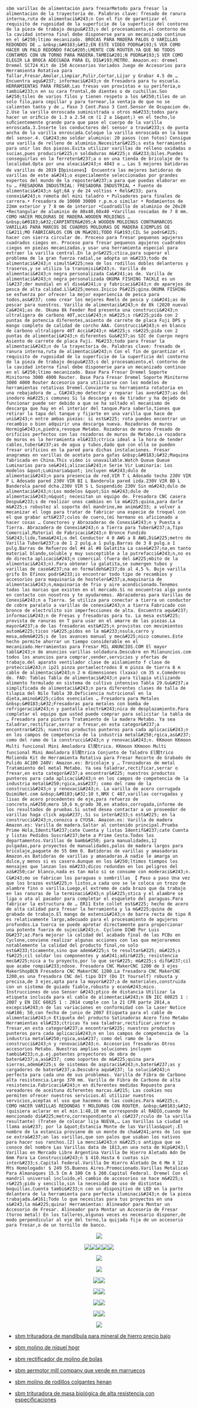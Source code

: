 
```
sbm varillas de alimentación para fresarMetodo para fresar la alimentacion de la trayectoria de. Palabras clave: fresado de ranura interna,ruta de alimentaci&#243;n Con el fin de garantizar el requisito de rugosidad de la superficie de la superficie del contorno de la pieza de trabajo despu&#233;s del procesamiento,el contorno de la cavidad interna final debe disponerse para un mecanizado continuo en el &#250;ltimo mecanizado. BROCAS PARA MADERA PALOS O VARILLAS REDONDOS DE … &nbsp;&#0183;&#32;EN ESTE VIDEO PODR&#193;S VER COMO HACER UN PALO REDONDO FAC&#205;LMENTE CON ROUTER.YA QUE NO TODOS CONTAMOS CON UN TORNO PARA MADERA.TAMBI&#201;N PODR&#193;S VER COMO ELEGIR LA BROCA ADECUADA PARA EL DI&#193;METRO. Amazon.es: dremel Dremel SC724 Kit de 150 Accesorios Variados Juego de Accesorios para Herramienta Rotativa para Tallar,Fresar,Amolar,Limpiar,Pulir,Cortar,Lijar y Grabar 4.5 de … Encuentra aqu&#237; informaci&#243;n de Fresadora para tu escuela. HERRAMIENTAS PARA FRESAR.Las fresas van provistas e su periferia,o tambi&#233;n en su cara frontal,de dientes o de cuchillas.Son &#250;tiles de varios filos y tienen respeto a los &#250;tiles de un solo filo,para cepillar y para tornear,la ventaja de que no se calienten tanto y de … Paso 3 Cont.Paso 3 Cont.Sensor de Ocupacion de. 2.Use la varilla enroscada suministrada u otros m&#233;todos para hacer un oriﬁcio de 1.3 a 2.54 cm (1 2 a 1&quot;) en el techo,lo suﬁcientemente grande para que pase el cuerpo de la varilla enroscada.3.Inserte los conductores del sensor a trav&#233;s de punta ancha de la varilla enroscada.Coloque la varilla enroscada en la base del sensor.4. C&#243;mo soldar aluminio: 20 pasos (con fotos) Consigue una varilla de relleno de aluminio.Necesitar&#225;s esta herramienta para unir las dos piezas.Evita utilizar varillas de relleno oxidadas o sucias,pues producir&#225;n soldaduras m&#225;s d&#233;biles.Puedes conseguirlas en la ferreter&#237;a o en una tienda de bricolaje de tu localidad.Opta por una aleaci&#243;n 4043 o … Las 5 mejores batidoras de varillas de 2019【Opiniones】 Encuentra las mejores batidoras de varillas de este a&#241;o especialmente seleccionadas por grandes expertos del mundo de la reposter&#237;a para que puedas elaborar en tu … FRESADORA INDUSTRIAL: FRESADORA INDUSTRIAL • Fuente de alimentaci&#243;n &gt;6A y de 24 voltios • Rel&#233; para conexi&#243;n remota del mini taladro • Pulsadores para finales de carrera.• Fresadora de 10000 30000 r.p.m.o similar • Rodamientos de 22mm exterior y 7 8 mm de interior •Cuadradillo de aluminio de 20x20 •Rectangular de aluminio de 80x40,60x40 •Varillas roscadas de 7 8 mm. COMO HACER MOLDURAS DE MADERA.WOODEN MOLDINGS … &nbsp;&#0183;&#32;CARPINTER&#205;A WOODEN MOLDINGS CONTRAMARCOS VARILLAS PARA MARCOS DE CUADROS MOLDURAS DE MADERA EJEMPLOS DE C&#211;MO FABRICARLOS CON UN M&#201;TODO F&#193;CIL Se podr&#225; hacer con sierra circular de. Proceso para fresar pequenos agujeros cuadrados ciegos en. Proceso para fresar pequenos agujeros cuadrados ciegos en piezas mecanizadas.y usar una herramienta especial para extraer la varilla central.En la pr&#225;ctica,para superar el problema de la gran fuerza radial,se adopta un m&#233;todo de alimentaci&#243;n simult&#225;nea de los rodillos dobles delanteros y traseros,y se utiliza la transmisi&#243;n. Varilla de alimentaci&#243;n negra personalizada Ca&#241;as de. Varilla de alimentaci&#243;n negra personalizada OKUMA FISHING TACKLE es un l&#237;der mundial en el dise&#241;o y fabricaci&#243;n de aparejos de pesca de alta calidad.Ll&#225;menos.Inicio P&#225;gina.OKUMA FISHING se esfuerza por ofrecer la mejor experiencia de pesca para todos,as&#237; como crear los mejores Reels de pesca y ca&#241;as de pescar para nuestros. Varilla de alimentaci&#243;n de 8k (2020 nueva) Ca&#241;as de. Okuma 8k Feeder Rod presenta una construcci&#243;n ultraligera de carbono 40T,acci&#243;n m&#225;s r&#225;pida con 2 puntas de potencia diferentes,asiento de carrete de placa Fuji DPS y mango completo de calidad de corcho AAA. Construcci&#243;n en blanco de carbono ultraligero 40T Acci&#243;n m&#225;s r&#225;pida con 2 puntas de alimentaci&#243;n diferentes Gu&#237;as SIC de Cuerpo negro Asiento de carrete de placa Fuji. M&#233;todo para fresar la alimentaci&#243;n de la trayectoria de. Palabras clave: fresado de ranura interna,ruta de alimentaci&#243;n Con el fin de garantizar el requisito de rugosidad de la superficie de la superficie del contorno de la pieza de trabajo despu&#233;s del procesamiento,el contorno de la cavidad interna final debe disponerse para un mecanizado continuo en el &#250;ltimo mecanizado. Base Para Fresar Dremel Soporte Minitorno 3000 4000 Router. Base Para Fresar Dremel Soporte Minitorno 3000 4000 Router Accesorio para utilizarse con los modelos de herramientas rotativas Dremel.Convierte su herramienta rotatoria en una rebajadora de … C&#243;mo detectar y reparar las aver&#237;as del inodoro m&#225;s comunes Si la descarga es de tirador y ha dejado de funcionar puede ser debido a que se ha soltado el mecanismo de descarga que hay en el interior del tanque.Para saberlo,tienes que retirar la tapa del tanque y fijarte en una varilla que hace de uni&#243;n entre ambas piezas: si est&#225; rota puedes encontrar un recambio o bien adquirir una descarga nueva. Rozadoras de muros Hormig&#243;n,piedra,revoque Metabo. Rozadoras de muros Fresado de orificios perfectos con las rozadoras de muros de Metabo.La rozadora de muros es la herramienta el&#233;ctrica ideal a la hora de tender cables,tuber&#237;as de agua y tubos,dado que con ella se pueden fresar orificios en la pared para dichas instalaciones. Fresar anagramas en varillas de acetato para gafas &nbsp;&#0183;&#32;Maquina fabricada en China.This video is unavailable.Watch Queue Queue Luminarias para se&#241;alizaci&#243;n Serie Vir Luminaria: Los modelos &quot;Luminaria&quot; incluyen m&#243;dulo de alimentaci&#243;n para presencia de red.VIR T L Adosado techo 230V VIR P L Adosado pared 230V VIR BI L Banderola pared izda.230V VIR BD L Banderola pared dcha.230V VIR S L Suspendido 230V Sin m&#243;dulo de alimentaci&#243;n:Los modelos &quot;Sin m&#243;dulo de alimentaci&#243;n&quot; necesitan un equipo de. Fresadora CNC casera Despu&#233;s de realizar unos cambios en la m&#225;quina,para darle m&#225;s robustez al soporte del mandrino,me anim&#233; a volver a mecanizar el logo para tratar de fabricar una especie de troquel con el que grabar art&#237;culos de cuero,(mi hermano es aficionado a hacer cosas … Conectores y Abrazaderas de Conexi&#243;n y Puesta a Tierra. Abrazadera de Conexi&#243;n a Tierra para Tuber&#237;a,Tipo Comercial,Material de Fabricaci&#243;n Bronce Fundido S&#243;lido,Tama&#241;o del Conductor 4 0 AWG a 8 AWG,Di&#225;metro de Varilla Tuber&#237;a de 1 2 pulg.a 1 pulg.Barras de 3 8 pulg.a 1 pulg.Barras de Refuerzo del #4 al #8 Galatita La case&#237;na,en tanto material blando,soluble y muy susceptible a la putrefacci&#243;n,no es de directa aplicaci&#243;n comercial (fuera del &#225;mbito de la alimentaci&#243;n).Para obtener la galatita,se sumergen tubos y varillas de case&#237;na en formaldeh&#237;do al 4,5 %. Buje varilla grifo En Efinox podr&#233;is encontrar todo tipo de recambios y accesorios para maquinaria de hosteler&#237;a,maquinaria de alimentaci&#243;n,maquinaria de frio y aire acondicionado.Tenemos todas las marcas que existen en el mercado.Si no encuentras algo ponte en contacto con nosotros y te ayudaremos. Abrazaderas para Varillas de Conexi&#243;n a Tierra. Se utiliza para conectar a tierra un conductor de cobre paralelo a varillas de conexi&#243;n a tierra Fabricado con bronce de electrolito sin imperfecciones de alta. Encuentra aqu&#237; informaci&#243;n de Fresas y fresadoras para tu. La mesa est&#225; provista de ranuras en T para usar en el amarre de las piezas.La mayor&#237;a de las fresadoras est&#225;n provistas con movimientos autom&#225;ticos r&#225;pidos en la m&#233;nsula,carro y mesa,adem&#225;s de los avances manual y mec&#225;nico comunes.Este hecho permite ahorrar un tiempo considerable en el mecanizado.Herramientas para Fresar MIL ANUNCIOS.COM El mayor tabl&#243;n de anuncios varillas soldadura.Descubre en Milanuncios.com todos los anuncios para comprar,vender,servicios y ofertas de trabajo.del aparato ventilador clase de aislamiento f clase de protecci&#243;n ip21 pinza portaelectrodos 8 m pinza de tierra 8 m cable de alimentaci&#243;n 2 m dimensiones (lxaxa) cm 35 x.Comederos de. FAO: Tablas Tabla de alimentaci&#243;n para tilapia utilizando alimento formulado en sistema de cultivo intensivo Tabla 29.Gu&#237;a simplificada de alimentaci&#243;n para diferentes clases de talla de tilapia del Nilo Tabla 30.Deficiencia nutricional en la dieta,amino&#225;cidos esenciales … Fresadora para Metales &nbsp;&#0183;&#32;Fresadoras para metales con bomba de refrigeraci&#243;n y pantalla electr&#243;nica de desplazamiento.Para completar el equipo que usted puede comprar para solicitar la tabla de … Fresadora para pintura Tratamiento de la madera Metabo. Ya sea taladrar,rectificar,serrar o fresar,en esta categor&#237;a encontrar&#225; nuestros productos punteros para cada aplicaci&#243;n en los campos de competencia de la industria metal&#250;rgica,as&#237; como del ramo de la construcci&#243;n y renovaci&#243;n. KKmoon KKmoon Multi funcional Mini Amoladora El閏trica. KKmoon KKmoon Multi funcional Mini Amoladora El閏trica Conjunto de Taladro El閏trico Molienda Kit de Herramienta Rotativa para Fresar Recorte de Grabado de Pulido AC100 240V: Amazon.es: Bricolaje y … Tronzadoras de metal Tratamiento del metal Metabo. Ya sea taladrar,rectificar,serrar o fresar,en esta categor&#237;a encontrar&#225; nuestros productos punteros para cada aplicaci&#243;n en los campos de competencia de la industria metal&#250;rgica,as&#237; como del ramo de la construcci&#243;n y renovaci&#243;n. La varilla de acero corrugada QuimiNet.com &nbsp;&#0183;&#32;10 t,NMX C 407,varillas corrugadas y lisas de acero procedentes de eje,para refuerzo de concreto,n&#250;mero 10,6 m,grado 30,en atados,corrugada,informe de los resultados de pruebas.Si usted desea contactar a un proveedor de varillas haga click aqu&#237;.Si su inter&#233;s est&#225; en la construcci&#243;n,conozca a CYUSA. Amazon.es: Varilla de madera Amazon.es: Varilla de madera.Saltar al contenido principal.Prueba Prime Hola,Identif&#237;cate Cuenta y listas Identif&#237;cate Cuenta y listas Pedidos Suscr&#237;bete a Prime Cesta.Todos los departamentos.Varillas de bamb&#250; para manualidades,12 pulgadas,para proyectos de manualidades,palos de madera largos para bricolaje,paquete de 55 6mm 0. Batidoras de varillas y amasadoras Amazon.es Batidoras de varillas y amasadoras.A nadie le amarga un dulce,y menos si es casero.Aunque en los &#250;ltimos tiempos los mensajes que lanzan los m&#233;dicos redundan en los peligros del az&#250;car blanco,nada es tan malo si se consume con moderaci&#243;n. C&#243;mo se fabrican los paraguas o sombrillas 【 Paso a paso Una vez que los brazos est&#225;n listos,a cada uno se le coloca un trozo de alambre fino o varilla.Luego,el extremo de cada brazo que da trabajo en las ranuras de la terminaci&#243;n pl&#225;stica y el alambre se liga o ata al pasador para completar el esqueleto del paraguas.Para fabricar la estructura de … ER11 Este collet est&#225; hecho de acero de alta calidad para fresar la herramienta y la m&#225;quina de grabado de trabajo.El mango de extensi&#243;n de barra recta de tipo R es relativamente largo,adecuado para el procesamiento de agujeros profundos.La tuerca se puede apretar directamente para proporcionar una potente fuerza de sujeci&#243;n. Cyclone DIWO Por Luis D&#237;az.Para mejorar la calidad del acabado final de las PCBs en Cyclone,conviene realizar algunas acciones con las que mejoraremos notablemente la calidad del producto final,no solo est&#233;ticamente,sino que adem&#225;s te resultar&#225; m&#225;s f&#225;cil soldar los componentes y a&#241;adir&#225; resistencia mec&#225;nica a tu proyecto,por lo que ser&#225; m&#225;s dif&#237;cil que acabe rompi&#233;ndose. Fresadora CNC MakerCNC 1200 de 3 ejes MakerShopBCN Fresadora CNC MakerCNC 1200.La fresadora CNC MakerCNC 1200,es una fresadora CNC del tipo DIY (Do It Yourself) robusta y precisa,de 3 ejes,apta para la mayor&#237;a de materiales,construida con un sistema de guiado fiable,robusto y econ&#243;mico. Instrucciones de uso Sensor &#243;ptico de distancia Utilizar la etiqueta incluida para el cable de alimentaci&#243;n EN IEC 60825 1 : 2007 y EN IEC 60825 1 : 2014 cumple con la 21 CFR parte 2014,a excepci&#243;n de las variaciones en conformidad con la Laser Notice n&#186; 50,con fecha de junio de 2007 Etiqueta para el cable de alimentaci&#243;n Etiqueta del producto Satinadoras Acero fino Metabo Herramientas el&#233;ctricas Ya sea taladrar,rectificar,serrar o fresar,en esta categor&#237;a encontrar&#225; nuestros productos punteros para cada aplicaci&#243;n en los campos de competencia de la industria metal&#250;rgica,as&#237; como del ramo de la construcci&#243;n y renovaci&#243;n. Accesorios fresadoras Otros accesorios Metabo. Nuestras amplias soluciones incluyen tambi&#233;n,p.ej.potentes proyectores de obra de bater&#237;a,as&#237; como soportes de m&#225;quina para sierras,adem&#225;s de sistemas de aspiraci&#243;n,bater&#237;as y cargadores de bater&#237;a.Descubra aqu&#237; la soluci&#243;n perfecta para cada uno de sus problemas. Varilla de Fibra de Carbono alta resistencia.Largo 370 mm. Varilla de Fibra de Carbono de alta resistencia.Fabricaci&#243;n en diferentes medidas Repuesto para vareadores de aceituna diferentes marcas.&#215; Las cookies nos permiten ofrecer nuestros servicios.Al utilizar nuestros servicios,aceptas el uso que hacemos de las cookies.Para m&#225;s. COMO HACER VARILLAS REDONDAS Y MOLDURAS CON ROUTER. &nbsp;&#0183;&#32;(quisiera aclarar en el min.1:48,10 mm corresponde al RADIO,cuando he mencionado di&#225;metro,correspondiente al c&#237;rculo de la varilla resultante) (Traten de colocar lija NUEVA,… Las Varillas La ciudad se llama as&#237; por la &quot;Estancia Monte de las Varillas&quot;.El nombre de la estancia proviene de un monte de cha&#241;ares de los que se extra&#237;an las varillas,que son palos que usaban los nativos para hacer sus ranchos.[2] La menci&#243;n m&#225;s antigua que se conoce del nombre Las Varillas data de 1813,en una nota de Hip&#243;l Varillas en Mercado Libre Argentina Varilla De Hierro Aletado Adn De 6mm Para La Construcci&#243;n $ 410.Hasta 6 cuotas sin inter&#233;s.Capital Federal.Varilla De Hierro Aletado De 6 Mm X 12 Mts Homologado! $ 249 55.Buenos Aires.Promocionado.Varillas Metalicas Para Almanaques 15.5 Cm A 100 Cm $ 260.Capital Federal. Dremel Con el mandril universal incluido,el cambio de accesorios se hace m&#225;s r&#225;pido y sencillo,sin la necesidad de uso de distintas boquillas.Cuenta tambi&#233;n con un dispositivo de LED en la parte delantera de la herramienta para perfecta iluminaci&#243;n de la pieza trabajada.&#161;Todo lo que necesitas para tus proyectos en una s&#243;la m&#225;quina! Herramientas: Alineador para Montar un Accesorio de Fresar. Alineador para Montar un Accesorio de Fresar (torno metal) En los talleres,algunas veces es necesario disponer,de modo perpendicular al eje del torno,la quijada fija de un accesorio para fresar,o de un tornillo de banco. 
```

<div align="center">

<a href="https://es-crusher.shibang-china.com/github&k=sbm+varillas+de+alimentaci%C3%B3n+para+fresar"><img src="https://static.shibang-china.com/es/crusher/logo.jpg"></a>

<a href="https://es-crusher.shibang-china.com/github&k=sbm+varillas+de+alimentaci%C3%B3n+para+fresar"><img src="https://static.shibang-china.com/es/crusher/index.jpg"></a><a href="https://es-crusher.shibang-china.com/material.htmlgithub&k=sbm+varillas+de+alimentaci%C3%B3n+para+fresar"><img src="https://static.shibang-china.com/es/crusher/material.jpg"></a><a href="https://es-crusher.shibang-china.com/application.htmlgithub&k=sbm+varillas+de+alimentaci%C3%B3n+para+fresar"><img src="https://static.shibang-china.com/es/crusher/application.jpg"></a><a href="https://es-crusher.shibang-china.com/aboutus.htmlgithub&k=sbm+varillas+de+alimentaci%C3%B3n+para+fresar"><img src="https://static.shibang-china.com/es/crusher/aboutus.jpg"></a><a href="https://es-crusher.shibang-china.com/contact.htmlgithub&k=sbm+varillas+de+alimentaci%C3%B3n+para+fresar"><img src="https://static.shibang-china.com/es/crusher/contact.jpg"></a>

<a href="https://es-crusher.shibang-china.com/github&k=sbm+varillas+de+alimentaci%C3%B3n+para+fresar"><img src="https://static.shibang-china.com/es/crusher/banner.jpg"></a>

<a href="https://swt.shibang-china.com/github&k=sbm+varillas+de+alimentaci%C3%B3n+para+fresar"><img src="https://static.shibang-china.com/es/crusher/text.jpg"></a>

<a href="https://swt.shibang-china.com/github&k=sbm+varillas+de+alimentaci%C3%B3n+para+fresar"><img src="https://static.shibang-china.com/es/crusher/chat.jpg"></a><a href="https://es-crusher.shibang-china.com/contact.htmlgithub&k=sbm+varillas+de+alimentaci%C3%B3n+para+fresar"><img src="https://static.shibang-china.com/es/crusher/message.jpg"></a>

<a href="https://es-crusher.shibang-china.com/products/pe.htmlgithub&k=sbm+varillas+de+alimentaci%C3%B3n+para+fresar"><img src="https://static.shibang-china.com/es/crusher/pe.jpg"></a><a href="https://es-crusher.shibang-china.com/products/pf.htmlgithub&k=sbm+varillas+de+alimentaci%C3%B3n+para+fresar"><img src="https://static.shibang-china.com/es/crusher/pf.jpg"></a>

<a href="https://es-crusher.shibang-china.com/products/hpt.htmlgithub&k=sbm+varillas+de+alimentaci%C3%B3n+para+fresar"><img src="https://static.shibang-china.com/es/crusher/hpt.jpg"></a><a href="https://es-crusher.shibang-china.com/products/vsi.htmlgithub&k=sbm+varillas+de+alimentaci%C3%B3n+para+fresar"><img src="https://static.shibang-china.com/es/crusher/vsi.jpg"></a>

<a href="https://es-crusher.shibang-china.com/products/klv.htmlgithub&k=sbm+varillas+de+alimentaci%C3%B3n+para+fresar"><img src="https://static.shibang-china.com/es/crusher/klv.jpg"></a><a href="https://es-crusher.shibang-china.com/products/portable.htmlgithub&k=sbm+varillas+de+alimentaci%C3%B3n+para+fresar"><img src="https://static.shibang-china.com/es/crusher/portable.jpg"></a>

<a href="https://swt.shibang-china.com/github&k=sbm+varillas+de+alimentaci%C3%B3n+para+fresar"><img src="https://static.shibang-china.com/es/crusher/case.jpg"></a>

</div>


* [sbm trituradora de mandíbula para mineral de hierro precio bajo](sbm%20trituradora%20de%20mand%C3%ADbula%20para%20mineral%20de%20hierro%20precio%20bajo.md)

* [sbm molino de níquel hpgr](sbm%20molino%20de%20n%C3%ADquel%20hpgr.md)

* [sbm rectificador de molino de bolas](sbm%20rectificador%20de%20molino%20de%20bolas.md)

* [sbm aermotor mill company que vende en marruecos](sbm%20aermotor%20mill%20company%20que%20vende%20en%20marruecos.md)

* [sbm molino de rodillos colgantes henan](sbm%20molino%20de%20rodillos%20colgantes%20henan.md)

* [sbm trituradora de masa biológica de alta resistencia con especificaciones](sbm%20trituradora%20de%20masa%20biol%C3%B3gica%20de%20alta%20resistencia%20con%20especificaciones.md)